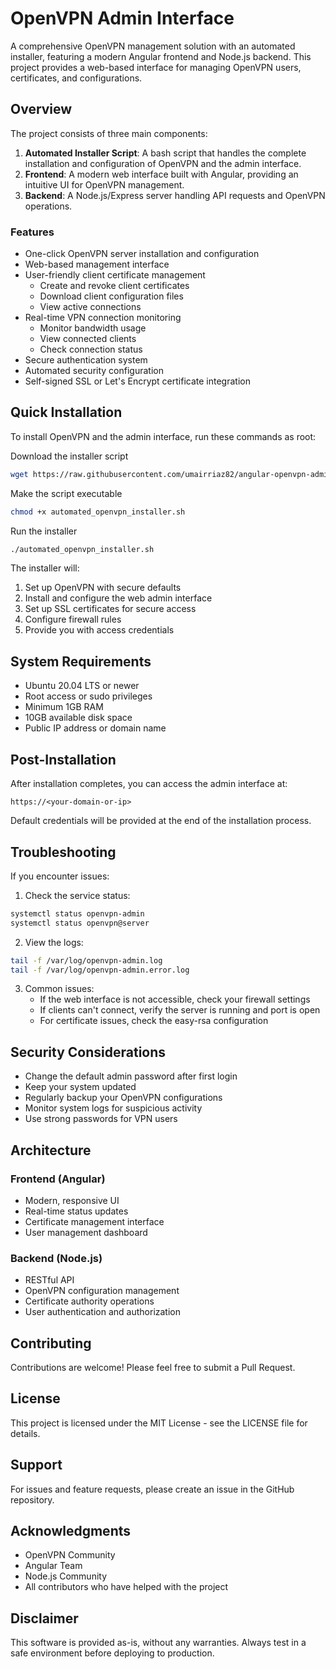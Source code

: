 # OpenVPN Admin Interface

A comprehensive OpenVPN management solution with an automated installer, featuring a modern Angular frontend and Node.js backend. This project provides a web-based interface for managing OpenVPN users, certificates, and configurations.

## Overview

The project consists of three main components:

1. **Automated Installer Script**: A bash script that handles the complete installation and configuration of OpenVPN and the admin interface.
2. **Frontend**: A modern web interface built with Angular, providing an intuitive UI for OpenVPN management.
3. **Backend**: A Node.js/Express server handling API requests and OpenVPN operations.

### Features

- One-click OpenVPN server installation and configuration
- Web-based management interface
- User-friendly client certificate management
  - Create and revoke client certificates
  - Download client configuration files
  - View active connections
- Real-time VPN connection monitoring
  - Monitor bandwidth usage
  - View connected clients
  - Check connection status
- Secure authentication system
- Automated security configuration
- Self-signed SSL or Let's Encrypt certificate integration

## Quick Installation

To install OpenVPN and the admin interface, run these commands as root:

Download the installer script
```bash
wget https://raw.githubusercontent.com/umairriaz82/angular-openvpn-admin/main/automated_openvpn_installer.sh
```

Make the script executable
```bash
chmod +x automated_openvpn_installer.sh
```

Run the installer
```bash
./automated_openvpn_installer.sh
```

The installer will:
1. Set up OpenVPN with secure defaults
2. Install and configure the web admin interface
3. Set up SSL certificates for secure access
4. Configure firewall rules
5. Provide you with access credentials

## System Requirements

- Ubuntu 20.04 LTS or newer
- Root access or sudo privileges
- Minimum 1GB RAM
- 10GB available disk space
- Public IP address or domain name

## Post-Installation

After installation completes, you can access the admin interface at:

```
https://<your-domain-or-ip>
```

Default credentials will be provided at the end of the installation process.

## Troubleshooting

If you encounter issues:

1. Check the service status:
```bash
systemctl status openvpn-admin
systemctl status openvpn@server
```

2. View the logs:
```bash
tail -f /var/log/openvpn-admin.log
tail -f /var/log/openvpn-admin.error.log
```

3. Common issues:
   - If the web interface is not accessible, check your firewall settings
   - If clients can't connect, verify the server is running and port is open
   - For certificate issues, check the easy-rsa configuration

## Security Considerations

- Change the default admin password after first login
- Keep your system updated
- Regularly backup your OpenVPN configurations
- Monitor system logs for suspicious activity
- Use strong passwords for VPN users

## Architecture

### Frontend (Angular)
- Modern, responsive UI
- Real-time status updates
- Certificate management interface
- User management dashboard

### Backend (Node.js)
- RESTful API
- OpenVPN configuration management
- Certificate authority operations
- User authentication and authorization

## Contributing

Contributions are welcome! Please feel free to submit a Pull Request.

## License

This project is licensed under the MIT License - see the LICENSE file for details.

## Support

For issues and feature requests, please create an issue in the GitHub repository.

## Acknowledgments

- OpenVPN Community
- Angular Team
- Node.js Community
- All contributors who have helped with the project

## Disclaimer

This software is provided as-is, without any warranties. Always test in a safe environment before deploying to production.

